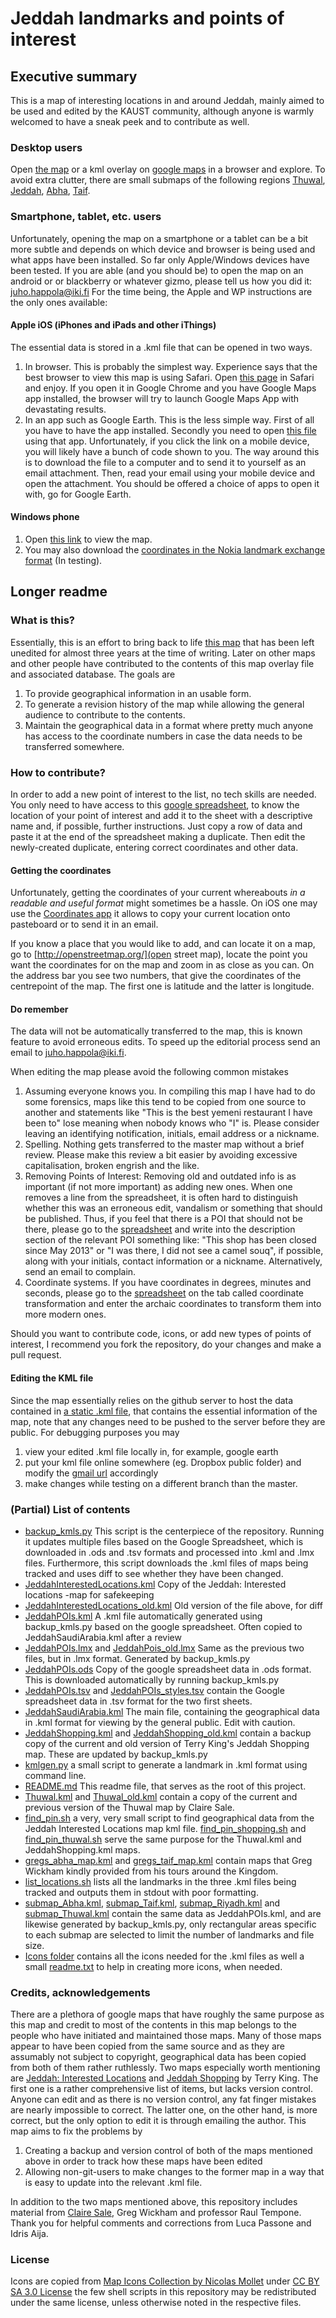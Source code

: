 

# Jeddah landmarks and points of interest

## Executive summary

This is a map of interesting locations in and around Jeddah,
mainly aimed to be used and edited by the KAUST community,
although anyone is warmly welcomed to have a sneak peek
and to contribute as well.

### Desktop users
Open [the map](http://htmlpreview.github.io/?https://raw.githubusercontent.com/Virtakuono/.kml-repository/master/JeddahPOIs.htm)
or a kml overlay on [google maps](https://maps.google.com/?q=https://raw.githubusercontent.com/Virtakuono/.kml-repository/master/JeddahSaudiArabia.kml)
in a browser and explore. To avoid extra clutter, there are small submaps of the following regions
[Thuwal](https://maps.google.com/?q=https://raw.githubusercontent.com/Virtakuono/.kml-repository/master/submap_Thuwal.kml),
[Jeddah](https://maps.google.com/?q=https://raw.githubusercontent.com/Virtakuono/.kml-repository/master/submap_Jeddah.kml),
[Abha](https://maps.google.com/?q=https://raw.githubusercontent.com/Virtakuono/.kml-repository/master/submap_Abha.kml),
[Taif](https://maps.google.com/?q=https://raw.githubusercontent.com/Virtakuono/.kml-repository/master/submap_Taif.kml).

### Smartphone, tablet, etc. users

Unfortunately, opening the map on a smartphone or a tablet can be a bit more subtle
and depends on which device and browser is being used and what apps have been installed.
So far only Apple/Windows devices have been tested.
If you are able (and you should be) to open the map on an android or
or blackberry or whatever gizmo, please tell us how you did it: juho.happola@iki.fi
For the time being, the Apple and WP instructions are the only ones available:

#### Apple iOS (iPhones and iPads and other iThings)

The essential data is stored in a .kml file that can be opened in two ways.
  1. In browser. This is probably the simplest way. Experience says that the best
     browser to view this map is using Safari. Open [this page](https://maps.google.com/?q=https://raw.githubusercontent.com/Virtakuono/.kml-repository/master/JeddahSaudiArabia.kml)
     in Safari and enjoy. If you open it in Google Chrome and you have Google Maps app installed,
     the browser will try to launch Google Maps App with devastating results.
  2. In an app such as Google Earth. This is the less simple way. First of all you have to have the app installed. Secondly
     you need to open [this file](https://raw.githubusercontent.com/Virtakuono/.kml-repository/master/JeddahSaudiArabia.kml)
     using that app. Unfortunately, if you click the link on a mobile device, you will likely have a bunch of code shown to you.
     The way around this is to download the file to a computer and to send it to yourself as an email attachment.
     Then, read your email using your mobile device and open the attachment. You should be offered a choice of apps to open it with,
     go for Google Earth.

#### Windows phone

  1. Open [this link](https://maps.google.com/?q=https://raw.githubusercontent.com/Virtakuono/.kml-repository/master/JeddahSaudiArabia.kml)
     to view the map.
  2. You may also download the [coordinates in the Nokia landmark exchange format](https://raw.githubusercontent.com/Virtakuono/.kml-repository/master/JeddahPOIs.lmx)
     (In testing).

## Longer readme

### What is this?

Essentially, this is an effort to bring back to life
[this map](https://maps.google.com/maps/ms?ie=UTF8&t=h&hl=en&vps=1&jsv=178b&safe=on&oe=UTF8&msa=0&msid=109723124894778733708.0004726ebc11f578c532c&dg=feature)
that has been left unedited for almost three years at the time of writing.
Later on other maps and other people have contributed to the contents
of this map overlay file and associated database. The goals are

  1. To provide geographical information in an usable form.
  2. To generate a revision history of the map while allowing
     the general audience to contribute to the contents.
  3. Maintain the geographical data in a format where
     pretty much anyone has access to the coordinate numbers
     in case the data needs to be transferred somewhere.

### How to contribute?

In order to add a new point of interest to the list,
no tech skills are needed. You only need to have access
to this 
[google spreadsheet](https://docs.google.com/spreadsheets/d/1-34A8wdzOaiz36Mnx74PbDsaRGTcCZP92rPLV9aP3fM/edit#gid=0),
to know the location of your point of interest
and add it to the sheet with a descriptive name and,
if possible, further instructions.
Just copy a row of data and paste it at the end of the spreadsheet
making a duplicate. Then edit the newly-created duplicate, entering
correct coordinates and other data.

#### Getting the coordinates

Unfortunately, getting the coordinates of your current whereabouts
*in a readable and useful format* might sometimes be a hassle. On iOS
one may use the
[Coordinates app](https://itunes.apple.com/us/app/coordinates-calculate-convert/id494286614?mt=8)
it allows to copy your current location onto pasteboard or to
send it in an email.

If you know a place that you would like to add, and can locate it on a map,
go to [http://openstreetmap.org/](open street map), locate the point you
want the coordinates for on the map and zoom in as close as you can.
On the address bar you see two numbers, that give the coordinates
of the centrepoint of the map. The first one is latitude and the latter is
longitude.

#### Do remember

The data will not be automatically transferred to the map,
this is known feature to avoid erroneous edits.
To speed up the editorial process send an email to juho.happola@iki.fi. 

When editing the map please avoid the following common mistakes
  1. Assuming everyone knows you. In compiling this map I have had to do some forensics, maps like this tend to be
     copied from one source to another and statements like "This is the best yemeni restaurant I have been to" lose
     meaning when nobody knows who "I" is. Please consider leaving an identifying notification, initials, email address or
     a nickname.
  2. Spelling. Nothing gets transferred to the master map without a brief review. Please make this review a bit easier by
     avoiding excessive capitalisation, broken engrish and the like.
  3. Removing Points of Interest: Removing old and outdated info is as important (if not more important) as adding new ones.
     When one removes a line from the spreadsheet, it is often hard to distinguish whether this was
     an erroneous edit, vandalism or something that should be published. Thus, if you feel that there
     is a POI that should not be there, please go to the [spreadsheet](https://docs.google.com/spreadsheets/d/1-34A8wdzOaiz36Mnx74PbDsaRGTcCZP92rPLV9aP3fM/edit#gid=0)
     and write into the description section of the relevant POI something like:
     "This shop has been closed since May 2013" or "I was there, I did not see a camel souq",
     if possible, along with your initials, contact information or a nickname. Alternatively,
     send an email to complain.
  4. Coordinate systems. 
     If you have coordinates in degrees, minutes and seconds, please go to 
     the [spreadsheet](https://docs.google.com/spreadsheets/d/1-34A8wdzOaiz36Mnx74PbDsaRGTcCZP92rPLV9aP3fM/edit#gid=0)
     on the tab called coordinate transformation and enter the
     archaic coordinates to transform them into more modern ones.

Should you want to contribute code, icons, or add new types of
points of interest, I recommend you fork the repository, do your changes
and make a pull request.

#### Editing the KML file

Since the map essentially
relies on the github server to host the 
data contained in [a static .kml file](https://raw.githubusercontent.com/Virtakuono/.kml-repository/master/JeddahSaudiArabia.kml),
that contains the essential information of the map, note that
any changes need to be pushed to the server before they are
public. For debugging purposes you may
  1. view your edited .kml file locally in, for example, google earth
  2. put your kml file online somewhere (eg. Dropbox public folder) and modify the [gmail url](https://maps.google.com/?q=https://put.the.address.to.your.kml.file/here.kml) accordingly
  3. make changes while testing on a different branch than the master.

### (Partial) List of contents

  * [backup_kmls.py](https://github.com/Virtakuono/.kml-repository/blob/master/backup_kmls.py)
    This script is the centerpiece of the repository. Running it updates multiple files
    based on the Google Spreadsheet, which is downloaded in .ods and .tsv formats and
    processed into .kml and .lmx files. Furthermore, this script downloads the .kml files
    of maps being tracked and uses diff to see whether they have been changed.
  * [JeddahInterestedLocations.kml](https://github.com/Virtakuono/.kml-repository/blob/master/JeddahInterestedLocations.kml)
    Copy of the Jeddah: Interested locations -map for safekeeping
  * [JeddahInterestedLocations_old.kml](https://github.com/Virtakuono/.kml-repository/blob/master/JeddahInterestedLocations_old.kml)
    Old version of the file above, for diff
  * [JeddahPOIs.kml](https://github.com/Virtakuono/.kml-repository/blob/master/JeddahPOIs.kml)
    A .kml file automatically generated using backup_kmls.py based on the google spreadsheet. Often copied to JeddahSaudiArabia.kml
    after a review
  * [JeddahPOIs.lmx](https://github.com/Virtakuono/.kml-repository/blob/master/JeddahPOIs.lmx)
    and
    [JeddahPois_old.lmx](https://github.com/Virtakuono/.kml-repository/blob/master/JeddahPois_old.lmx)
    Same as the previous two files, but in .lmx format. Generated by backup_kmls.py
  * [JeddahPOIs.ods](https://github.com/Virtakuono/.kml-repository/blob/master/JeddahPOIs.ods)
    Copy of the google spreadsheet data in .ods format. This is downloaded automatically by
    running backup_kmls.py
  * [JeddahPOIs.tsv](https://github.com/Virtakuono/.kml-repository/blob/master/JeddahPOIs.tsv)
    and
    [JeddahPOIs_styles.tsv](https://github.com/Virtakuono/.kml-repository/blob/master/JeddahPOIs_styles.tsv)
    contain the Google spreadsheet data in .tsv format for the two first sheets.
  * [JeddahSaudiArabia.kml](https://github.com/Virtakuono/.kml-repository/blob/master/JeddahSaudiArabia.kml)
    The main file, containing the geographical data in .kml format for viewing by the general public.
    Edit with caution.
  * [JeddahShopping.kml](https://github.com/Virtakuono/.kml-repository/blob/master/JeddahShopping.kml)
    and
    [JeddahShopping_old.kml](https://github.com/Virtakuono/.kml-repository/blob/master/JeddahShopping_old.kml)
    contain a backup copy of the current and old version of Terry King's Jeddah Shopping map.
    These are updated by backup_kmls.py
  * [kmlgen.py](https://github.com/Virtakuono/.kml-repository/blob/master/kmlgen.py)
    a small script to generate a landmark in .kml format using command line.
  * [README.md](https://github.com/Virtakuono/.kml-repository/blob/master/README.md)
    This readme file, that serves as the root of this project.
  * [Thuwal.kml](https://github.com/Virtakuono/.kml-repository/blob/master/Thuwal.kml)
    and
    [Thuwal_old.kml](https://github.com/Virtakuono/.kml-repository/blob/master/Thuwal_old.kml)
    contain a copy of the current and previous version of the Thuwal map by Claire Sale.
  * [find_pin.sh](http://github.com/Virtakuono/.kml-repository/blob/master/find_pin.sh)
    a very, very small script to find geographical data from the Jeddah Interested Locations map
    kml file.
    [find_pin_shopping.sh](https://github.com/Virtakuono/.kml-repository/blob/master/find_pin_shopping.sh)
    and [find_pin_thuwal.sh](https://github.com/Virtakuono/.kml-repository/blob/master/find_pin_thuwal.sh)
    serve the same purpose for the Thuwal.kml and JeddahShopping.kml maps.
  * [gregs_abha_map.kml](https://github.com/Virtakuono/.kml-repository/blob/master/gregs_abha_map.kml)
    and
    [gregs_taif_map.kml](https://github.com/Virtakuono/.kml-repository/blob/master/gregs_taif_map.kml)
    contain maps that Greg Wickham kindly provided from his tours around the Kingdom.
  * [list_locations.sh](https://github.com/Virtakuono/.kml-repository/blob/master/list_locations.sh)
    lists all the landmarks in the three .kml files being tracked and outputs them
    in stdout with poor formatting.
  * [submap_Abha.kml](https://github.com/Virtakuono/.kml-repository/blob/master/submap_Abha.kml),
    [submap_Taif.kml](https://github.com/Virtakuono/.kml-repository/blob/master/submap_Taif.kml),
    [submap_Riyadh.kml](https://github.com/Virtakuono/.kml-repository/blob/master/submap_Riyadh.kml) and
    [submap_Thuwal.kml](https://github.com/Virtakuono/.kml-repository/blob/master/submap_Thuwal.kml)
    contain the same data as JeddahPOIs.kml, and are likewise generated by backup_kmls.py, only
    rectangular areas specific to each submap are selected to limit the number of landmarks and file
    size.
  * [Icons folder](https://github.com/Virtakuono/.kml-repository/tree/master/icons)
    contains all the icons needed for the .kml files as well a small
    [readme.txt](https://github.com/Virtakuono/.kml-repository/blob/master/icons/readme.txt)
    to help in creating more icons, when needed.

### Credits, acknowledgements

There are a plethora of google maps that have roughly the
same purpose as this map and credit to most of the contents in
this map belongs to the people who have initiated and maintained
those maps.
Many of those maps appear to have
been copied from the same source and as they are
assumably not subject to copyright, 
geographical data has been copied from both of them rather
ruthlessly. 
Two maps especially worth mentioning are
[Jeddah: Interested Locations](https://maps.google.com/maps/ms?msid=203555040976874160945.0004cf9d6a73b19256e5f&msa=0&ll=20.694462,41.31958&spn=4.983057,8.448486&dg=feature)
and
[Jeddah Shopping](https://maps.google.com/maps/ms?ie=UTF8&msa=0&msid=114277812997999651227.0004863c2f62b04789ee3&ll=21.487734,39.203382&spn=0.009803,0.021007&t=h&z=16&iwloc=000486d78d6a0da7a66b9&dg=feature) by Terry King.
The first one is a rather comprehensive list of items, but lacks
version control. Anyone can edit and as there is no version control,
any fat finger mistakes are nearly impossible to correct.
The latter one, on the other hand, is more correct, but the only
option to edit it is through emailing the author.
This map aims to fix the problems by
  1. Creating a backup and version control of both of the maps mentioned above in order to track how these maps have been edited
  2. Allowing non-git-users to make changes to the former map in a way that is easy to update into the relevant .kml file.

In addition to the two maps mentioned above, this repository
includes material from
[Claire Sale](https://maps.google.com/maps/ms?msid=216110785410091998621.0004a4de8ab547c2ca385&msa=0&ll=22.287002,39.112723&spn=0.001437,0.001851&dg=feature),
Greg Wickham and professor Raul Tempone.
Thank you for helpful comments and corrections from Luca Passone and Idris Aija.

### License

Icons are copied from
[Map Icons Collection by Nicolas Mollet](http://mapicons.nicolasmollet.com)
under [CC BY SA 3.0 License](http://creativecommons.org/licenses/by-sa/3.0/)
the few shell scripts in this repository may be redistributed under the same
license, unless otherwise noted in the respective files.


